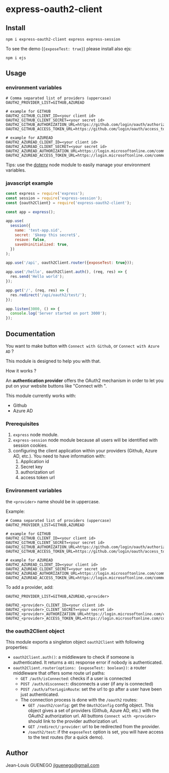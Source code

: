 # express-oauth2-client

## Install

```
npm i express-oauth2-client express express-session
```

To see the demo (`{exposeTest: true}`) please install also ejs:

```
npm i ejs
```

## Usage

### environment variables

```
# Comma separated list of providers (uppercase)
OAUTH2_PROVIDER_LIST=GITHUB,AZUREAD

# example for GITHUB
OAUTH2_GITHUB_CLIENT_ID=<your client id>
OAUTH2_GITHUB_CLIENT_SECRET=<your secret id>
OAUTH2_GITHUB_AUTHORIZATION_URL=https://github.com/login/oauth/authorize
OAUTH2_GITHUB_ACCESS_TOKEN_URL=https://github.com/login/oauth/access_token

# example for AZUREAD
OAUTH2_AZUREAD_CLIENT_ID=<your client id>
OAUTH2_AZUREAD_CLIENT_SECRET=<your secret id>
OAUTH2_AZUREAD_AUTHORIZATION_URL=https://login.microsoftonline.com/common/oauth2/v2.0/authorize
OAUTH2_AZUREAD_ACCESS_TOKEN_URL=https://login.microsoftonline.com/common/oauth2/v2.0/token
```

Tips: use the [dotenv](https://github.com/motdotla/dotenv) node module to easily manage your environment variables.

### javascript example

```js
const express = require('express');
const session = require('express-session');
const {oauth2Client} = require('express-oauth2-client');

const app = express();

app.use(
  session({
    name: 'test-app.sid',
    secret: '$keep this secret$',
    resave: false,
    saveUninitialized: true,
  })
);

app.use('/api', oauth2Client.router({exposeTest: true}));

app.use('/hello', oauth2Client.auth(), (req, res) => {
  res.send('Hello world');
});

app.get('/', (req, res) => {
  res.redirect('/api/oauth2/test/');
});

app.listen(3000, () => {
  console.log('Server started on port 3000');
});
```

## Documentation

You want to make button with `Connect with Github`, or `Connect with Azure AD` ?

This module is designed to help you with that.

How it works ?

An **authentication provider** offers the OAuth2 mechanism in order to let you put on your website buttons like "Connect with <provider>".

This module currently works with:

- Github
- Azure AD

### Prerequisites

1. `express` node module.
2. `express-session` node module because all users will be identified with session cookies.
3. configuring the client application within your providers (Github, Azure AD, etc.). You need to have information with:
   1. Application id
   2. Secret key
   3. authorization url
   4. access token url

### Environment variables

the `<provider>` name should be in uppercase.

Example:

```
# Comma separated list of providers (uppercase)
OAUTH2_PROVIDER_LIST=GITHUB,AZUREAD

# example for GITHUB
OAUTH2_GITHUB_CLIENT_ID=<your client id>
OAUTH2_GITHUB_CLIENT_SECRET=<your secret id>
OAUTH2_GITHUB_AUTHORIZATION_URL=https://github.com/login/oauth/authorize
OAUTH2_GITHUB_ACCESS_TOKEN_URL=https://github.com/login/oauth/access_token

# example for AZUREAD
OAUTH2_AZUREAD_CLIENT_ID=<your client id>
OAUTH2_AZUREAD_CLIENT_SECRET=<your secret id>
OAUTH2_AZUREAD_AUTHORIZATION_URL=https://login.microsoftonline.com/common/oauth2/v2.0/authorize
OAUTH2_AZUREAD_ACCESS_TOKEN_URL=https://login.microsoftonline.com/common/oauth2/v2.0/token
```

To add a provider, add:

```
OAUTH2_PROVIDER_LIST=GITHUB,AZUREAD,<provider>

OAUTH2_<provider>_CLIENT_ID=<your client id>
OAUTH2_<provider>_CLIENT_SECRET=<your secret id>
OAUTH2_<provider>_AUTHORIZATION_URL=https://login.microsoftonline.com/common/oauth2/v2.0/authorize
OAUTH2_<provider>_ACCESS_TOKEN_URL=https://login.microsoftonline.com/common/oauth2/v2.0/token
```

### the oauth2Client object

This module exports a singleton object `oauth2Client` with following properties:

- `oauth2Client.auth()`: a middleware to check if someone is authenticated. It returns a `401` response error if nobody is authenticated.
- `oauth2Client.router(options: {exposeTest: boolean})`: a router middleware that offers some route url paths:
  - `GET /auth/isConnected`: checks if a user is connected
  - `POST /auth/disconnect`: disconnects a user (if any is connected)
  - `POST /auth/afterLoginRoute`: set the url to go after a user have been just authenticated.
  - The connection process is done with the `/oauth2` routes:
    - `GET /oauth2/config`: get the `OAuth2Config` config object. This object gives a set of providers (Github, Azure AD, etc.) with the OAuth2 authorization url. All buttons `Connect with <provider>` should link to the provider authorization url.
    - `GET /redirect/:provider`: url to be redirected from the provider.
    - `/oauth2/test`: if the `exposeTest` option is set, you will have access to the test routes (for a quick demo).

## Author

Jean-Louis GUENEGO <jlguenego@gmail.com>

